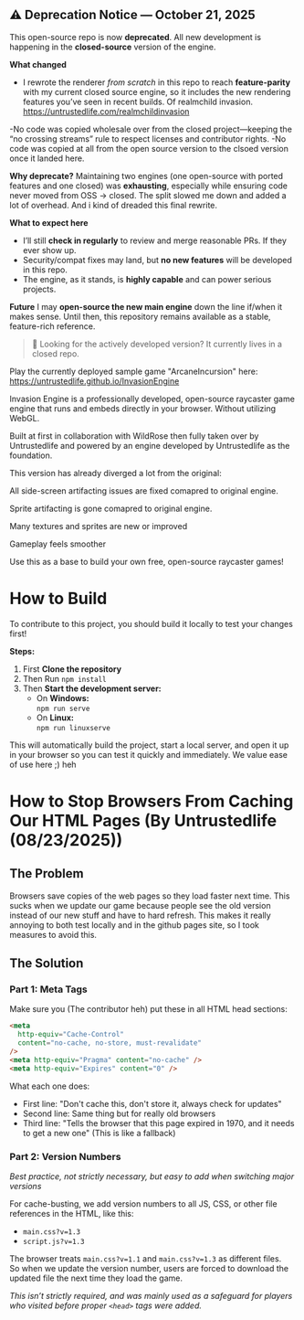 ## ⚠️ Deprecation Notice — October 21, 2025

This open-source repo is now **deprecated**. All new development is happening in the **closed-source** version of the engine.

**What changed**

- I rewrote the renderer _from scratch_ in this repo to reach **feature-parity** with my current closed source engine, so it includes the new rendering features you’ve seen in recent builds. Of realmchild invasion. https://untrustedlife.com/realmchildinvasion

-No code was copied wholesale over from the closed project—keeping the “no crossing streams” rule to respect licenses and contributor rights.
-No code was copied at all from the open source version to the clsoed version once it landed here.

**Why deprecate?**
Maintaining two engines (one open-source with ported features and one closed) was **exhausting**, especially while ensuring code never moved from OSS → closed. The split slowed me down and added a lot of overhead. And i kind of dreaded this final rewrite.

**What to expect here**

- I’ll still **check in regularly** to review and merge reasonable PRs. If they ever show up.
- Security/compat fixes may land, but **no new features** will be developed in this repo.
- The engine, as it stands, is **highly capable** and can power serious projects.

**Future**
I may **open-source the new main engine** down the line if/when it makes sense. Until then, this repository remains available as a stable, feature-rich reference.

> 🔎 Looking for the actively developed version? It currently lives in a closed repo.

Play the currently deployed sample game "ArcaneIncursion" here:
https://untrustedlife.github.io/InvasionEngine

Invasion Engine is a professionally developed, open-source raycaster game engine that runs and embeds directly in your browser. Without utilizing WebGL.

Built at first in collaboration with WildRose then fully taken over by Untrustedlife and powered by an engine developed by Untrustedlife as the foundation.

This version has already diverged a lot from the original:

All side-screen artifacting issues are fixed comapred to original engine.

Sprite artifacting is gone comapred to original engine.

Many textures and sprites are new or improved

Gameplay feels smoother

Use this as a base to build your own free, open-source raycaster games!

# How to Build

To contribute to this project, you should build it locally to test your changes first!

**Steps:**

1. First **Clone the repository**
2. Then Run `npm install`
3. Then **Start the development server:**
   - On **Windows:**  
     `npm run serve`
   - On **Linux:**  
     `npm run linuxserve`

This will automatically build the project, start a local server, and open it up in your browser so you can test it quickly and immediately.
We value ease of use here ;) heh

# How to Stop Browsers From Caching Our HTML Pages (By Untrustedlife (08/23/2025))

## The Problem

Browsers save copies of the web pages so they load faster next time. This sucks when we update our game because people see the old version instead of our new stuff and have to hard refresh.
This makes it really annoying to both test locally and in the github pages site, so I took measures to avoid this.

## The Solution

### Part 1: Meta Tags

Make sure you (The contributor heh) put these in all HTML head sections:

```html
<meta
  http-equiv="Cache-Control"
  content="no-cache, no-store, must-revalidate"
/>
<meta http-equiv="Pragma" content="no-cache" />
<meta http-equiv="Expires" content="0" />
```

What each one does:

- First line: "Don't cache this, don't store it, always check for updates"
- Second line: Same thing but for really old browsers
- Third line: "Tells the browser that this page expired in 1970, and it needs to get a new one" (This is like a fallback)

### Part 2: Version Numbers

_Best practice, not strictly necessary, but easy to add when switching major versions_

For cache-busting, we add version numbers to all JS, CSS, or other file references in the HTML, like this:

- `main.css?v=1.3`
- `script.js?v=1.3`

The browser treats `main.css?v=1.1` and `main.css?v=1.3` as different files.  
So when we update the version number, users are forced to download the updated file the next time they load the game.

_This isn’t strictly required, and was mainly used as a safeguard for players who visited before proper `<head>` tags were added._
